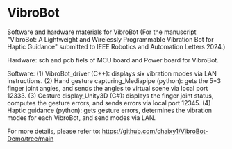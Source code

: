 # VibroBot

Software and hardware materials for VibroBot
(For the manuscript "VibroBot: A Lightweight and Wirelessly Programmable Vibration Bot for Haptic Guidance" submitted to IEEE Robotics and Automation Letters 2024.)

Hardware: sch and pcb fiels of MCU board and Power board for VibroBot. 

Software: 
(1) VibroBot_driver (C++): displays six vibration modes via LAN instructions.
(2) Hand gesture capturing_Mediapipe (python): gets the 5*3 finger joint angles, and sends the angles to virtual scene via local port 12333.
(3) Gesture display_Unity3D (C#): displays the finger joint status, computes the gesture errors, and sends errors via local port 12345.
(4) Haptic guidance (python): gets gesture errors, determines the vibration modes for each VibroBot, and send modes via LAN.

For more details, please refer to: 
https://github.com/chaixy1/VibroBot-Demo/tree/main
